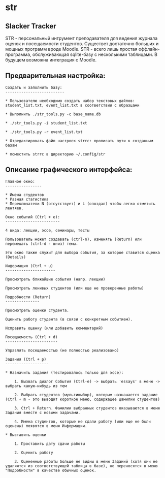 # str

Slacker Tracker
----------------

STR - персональный интрумент преподавателя для ведения журнала оценок и посещаемости студентов.
Существет достаточно больших и мощных программ вроде Moodle. STR - всего лишь простая оффлайн-программа, обслуживающая sqlite-базу с несколькими таблицами. В будущем возможна интеграция с Moodle.

Предварительная настройка:
--------------------------

    Создать и заполнить базу:
    --------------------------

    * Пользователю необходимо создать набор текстовых файлов: student_list.txt, event_list.txt в соответствии с образцами

    * Выполнить ./str_tools.py -c base_name.db

    * ./str_tools.py -i student_list.txt

    * ./str_tools.py -r event_list.txt

    * Отредактировать файл настроек strrc: прописать пути к созданным базам

    * поместить strrc в директорию ~/.config/str

Описание графического интерфейса:
---------------------------------

    Главное окно:
    ----------------

    * Имена студентов
    * Разная статистика
    * Переключатели N (отсутствует) и L (опоздал) чтобы легко отметить лентяев.

    Окно событий (Ctrl + e):
    ------------------------

    4 вида: лекции, эссе, семинары, тесты

    Пользователь может создавать (ctrl-n), изменять (Return) или перемещать (ctrl-d - вниз) темы. 

    Это окно также служит для выбора события, за которое ставится оценка (Details)

    Информация (Ctrl + u)
    ----------------------

    Просмотреть ближайшие события (напр. лекции)

    Просмотреть ленивых студентов (или еще не проверенные работы)

    Подробности (Return)
    ---------------

    Просмотреть оценки студента.

    Оценить работу студента (в связи с конкретным событием).

    Исправить оценку (или добавить комментарий)

    Посещаемость (Ctrl + d)
    -----------------------

    Управлять посещаемостью (не полностью реализовано)

    Задания (Ctrl + p)
    -------------------

    * Назначить задания (тестировалось только для эссе):
        
        1. Вызвать диалог События (Ctrl-e) -> выбрать 'essays' в меню -> выбрать какую-нибудь из тем

        2. Выбрать студентов (мультивыбор), которым назначается задание (Ctrl + m - это выводит короткое меню, содержащее фамилии студентов)

        3. Ctrl + Return. Фамилии выбранных студентов оказываются в меню Задания вместе с новыми задачами.

        4. Имена студентов, которые не сдали работу (или еще не были оценены) появятся в меню Информации.
        
    * Выставить оценки

        1. Проставить дату сдачи работы

        2. Оценить работу

        3. Оцененные работы больше не видны в меню Заданий (хотя они не удаляются из соответствующей таблицы в базе), но переносятся в меню "Подробности" в качестве обычных оценок.
